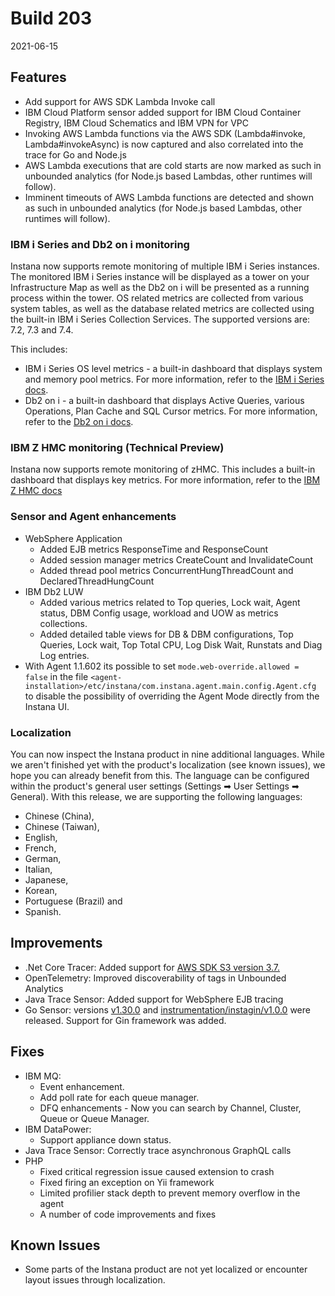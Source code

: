 # Build 203

2021-06-15

## Features

- Add support for AWS SDK Lambda Invoke call
- IBM Cloud Platform sensor added support for IBM Cloud Container Registry, IBM Cloud Schematics and IBM VPN for VPC
- Invoking AWS Lambda functions via the AWS SDK (Lambda#invoke, Lambda#invokeAsync) is now captured and also correlated into the trace for Go and Node.js
- AWS Lambda executions that are cold starts are now marked as such in unbounded analytics (for Node.js based Lambdas, other runtimes will follow).
- Imminent timeouts of AWS Lambda functions are detected and shown as such in unbounded analytics (for Node.js based Lambdas, other runtimes will follow).

### IBM i Series and Db2 on i monitoring

Instana now supports remote monitoring of multiple IBM i Series instances.
The monitored IBM i Series instance will be displayed as a tower on your Infrastructure Map as well as the Db2 on i will be presented as a running process within the tower.
OS related metrics are collected from various system tables, as well as the database related metrics are collected using the built-in IBM i Series Collection Services.
The supported versions are: 7.2, 7.3 and 7.4.

This includes:

- IBM i Series OS level metrics - a built-in dashboard that displays system and memory pool metrics. For more information, refer to the [IBM i Series docs](https://www.instana.com/docs/ecosystem/ibmios/).
- Db2 on i - a built-in dashboard that displays Active Queries, various Operations, Plan Cache and SQL Cursor metrics. For more information, refer to the [Db2 on i docs](https://www.instana.com/docs/ecosystem/ibmidb2/).

### IBM Z HMC monitoring (Technical Preview)

Instana now supports remote monitoring of zHMC. This includes a built-in dashboard that displays key metrics. For more information, refer to the [IBM Z HMC docs](https://www.instana.com/docs/ecosystem/zHMC/)

### Sensor and Agent enhancements

- WebSphere Application
  - Added EJB metrics ResponseTime and ResponseCount
  - Added session manager metrics CreateCount and InvalidateCount
  - Added thread pool metrics ConcurrentHungThreadCount and DeclaredThreadHungCount
- IBM Db2 LUW
  - Added various metrics related to Top queries, Lock wait, Agent status, DBM Config usage, workload and UOW as metrics collections.
  - Added detailed table views for DB & DBM configurations, Top Queries, Lock wait, Top Total CPU, Log Disk Wait, Runstats and Diag Log entries.
- With Agent 1.1.602 its possible to set `mode.web-override.allowed = false` in the file `<agent-installation>/etc/instana/com.instana.agent.main.config.Agent.cfg` to disable the possibility of overriding the Agent Mode directly from the Instana UI.

### Localization

You can now inspect the Instana product in nine additional languages. While we aren't finished yet with the product's localization (see known issues), we hope you can already benefit from this. The language can be configured within the product's general user settings (Settings ➡ User Settings ➡ General). With this release, we are supporting the following languages:

- Chinese (China),
- Chinese (Taiwan),
- English,
- French,
- German,
- Italian,
- Japanese,
- Korean,
- Portuguese (Brazil) and
- Spanish.

## Improvements

- .Net Core Tracer: Added support for [AWS SDK S3 version 3.7.](https://www.nuget.org/packages/AWSSDK.S3/3.7.0.32)
- OpenTelemetry: Improved discoverability of tags in Unbounded Analytics
- Java Trace Sensor: Added support for WebSphere EJB tracing
- Go Sensor: versions [v1.30.0](https://github.com/instana/go-sensor/releases/tag/v1.30.0) and [instrumentation/instagin/v1.0.0](https://github.com/instana/go-sensor/releases/tag/instrumentation%2Finstagin%2Fv1.0.0) were released. Support for Gin framework was added.

## Fixes

- IBM MQ:
  - Event enhancement.
  - Add poll rate for each queue manager.
  - DFQ enhancements - Now you can search by Channel, Cluster, Queue or Queue Manager.
- IBM DataPower:
  - Support appliance down status.
- Java Trace Sensor: Correctly trace asynchronous GraphQL calls
- PHP
  - Fixed critical regression issue caused extension to crash
  - Fixed firing an exception on Yii framework
  - Limited profilier stack depth to prevent memory overflow in the agent
  - A number of code improvements and fixes

## Known Issues

- Some parts of the Instana product are not yet localized or encounter layout issues through localization.
